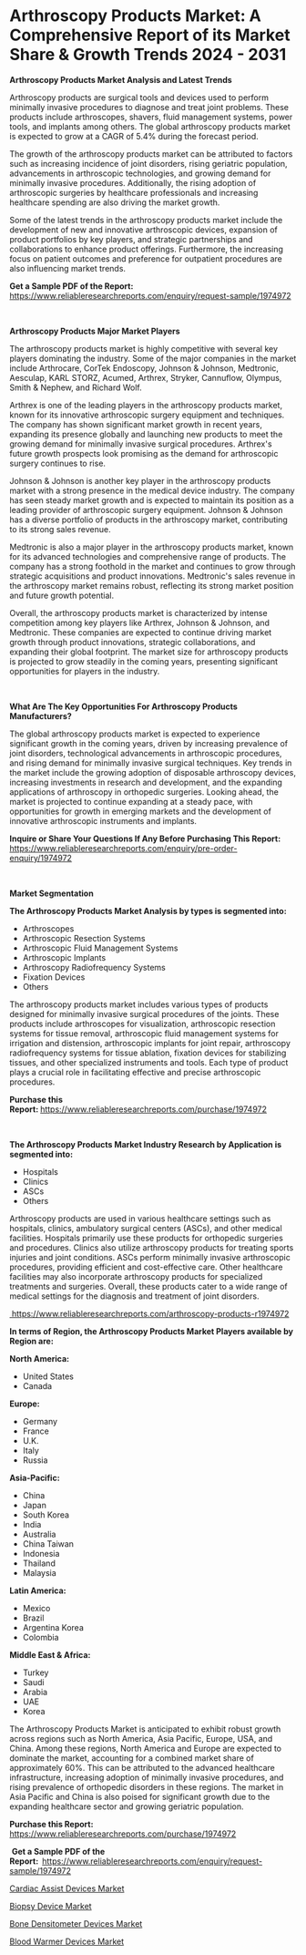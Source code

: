 <p><h1>Arthroscopy Products Market: A Comprehensive Report of its Market Share & Growth Trends 2024 - 2031</h1></p><p><strong>Arthroscopy Products Market Analysis and Latest Trends</strong></p>
<p><p>Arthroscopy products are surgical tools and devices used to perform minimally invasive procedures to diagnose and treat joint problems. These products include arthroscopes, shavers, fluid management systems, power tools, and implants among others. The global arthroscopy products market is expected to grow at a CAGR of 5.4% during the forecast period.</p><p>The growth of the arthroscopy products market can be attributed to factors such as increasing incidence of joint disorders, rising geriatric population, advancements in arthroscopic technologies, and growing demand for minimally invasive procedures. Additionally, the rising adoption of arthroscopic surgeries by healthcare professionals and increasing healthcare spending are also driving the market growth.</p><p>Some of the latest trends in the arthroscopy products market include the development of new and innovative arthroscopic devices, expansion of product portfolios by key players, and strategic partnerships and collaborations to enhance product offerings. Furthermore, the increasing focus on patient outcomes and preference for outpatient procedures are also influencing market trends.</p></p>
<p><strong>Get a Sample PDF of the Report:&nbsp;</strong> <a href="https://www.reliableresearchreports.com/enquiry/request-sample/1974972">https://www.reliableresearchreports.com/enquiry/request-sample/1974972</a></p>
<p>&nbsp;</p>
<p><strong>Arthroscopy Products Major Market Players</strong></p>
<p><p>The arthroscopy products market is highly competitive with several key players dominating the industry. Some of the major companies in the market include Arthrocare, CorTek Endoscopy, Johnson & Johnson, Medtronic, Aesculap, KARL STORZ, Acumed, Arthrex, Stryker, Cannuflow, Olympus, Smith & Nephew, and Richard Wolf.</p><p>Arthrex is one of the leading players in the arthroscopy products market, known for its innovative arthroscopic surgery equipment and techniques. The company has shown significant market growth in recent years, expanding its presence globally and launching new products to meet the growing demand for minimally invasive surgical procedures. Arthrex's future growth prospects look promising as the demand for arthroscopic surgery continues to rise.</p><p>Johnson & Johnson is another key player in the arthroscopy products market with a strong presence in the medical device industry. The company has seen steady market growth and is expected to maintain its position as a leading provider of arthroscopic surgery equipment. Johnson & Johnson has a diverse portfolio of products in the arthroscopy market, contributing to its strong sales revenue.</p><p>Medtronic is also a major player in the arthroscopy products market, known for its advanced technologies and comprehensive range of products. The company has a strong foothold in the market and continues to grow through strategic acquisitions and product innovations. Medtronic's sales revenue in the arthroscopy market remains robust, reflecting its strong market position and future growth potential.</p><p>Overall, the arthroscopy products market is characterized by intense competition among key players like Arthrex, Johnson & Johnson, and Medtronic. These companies are expected to continue driving market growth through product innovations, strategic collaborations, and expanding their global footprint. The market size for arthroscopy products is projected to grow steadily in the coming years, presenting significant opportunities for players in the industry.</p></p>
<p>&nbsp;</p>
<p><strong>What Are The Key Opportunities For Arthroscopy Products Manufacturers?</strong></p>
<p><p>The global arthroscopy products market is expected to experience significant growth in the coming years, driven by increasing prevalence of joint disorders, technological advancements in arthroscopic procedures, and rising demand for minimally invasive surgical techniques. Key trends in the market include the growing adoption of disposable arthroscopy devices, increasing investments in research and development, and the expanding applications of arthroscopy in orthopedic surgeries. Looking ahead, the market is projected to continue expanding at a steady pace, with opportunities for growth in emerging markets and the development of innovative arthroscopic instruments and implants.</p></p>
<p><strong>Inquire or Share Your Questions If Any Before Purchasing This Report:</strong> <a href="https://www.reliableresearchreports.com/enquiry/pre-order-enquiry/1974972">https://www.reliableresearchreports.com/enquiry/pre-order-enquiry/1974972</a></p>
<p>&nbsp;</p>
<p><strong>Market Segmentation</strong></p>
<p><strong>The Arthroscopy Products Market Analysis by types is segmented into:</strong></p>
<p><ul><li>Arthroscopes</li><li>Arthroscopic Resection Systems</li><li>Arthroscopic Fluid Management Systems</li><li>Arthroscopic Implants</li><li>Arthroscopy Radiofrequency Systems</li><li>Fixation Devices</li><li>Others</li></ul></p>
<p><p>The arthroscopy products market includes various types of products designed for minimally invasive surgical procedures of the joints. These products include arthroscopes for visualization, arthroscopic resection systems for tissue removal, arthroscopic fluid management systems for irrigation and distension, arthroscopic implants for joint repair, arthroscopy radiofrequency systems for tissue ablation, fixation devices for stabilizing tissues, and other specialized instruments and tools. Each type of product plays a crucial role in facilitating effective and precise arthroscopic procedures.</p></p>
<p><strong>Purchase this Report:&nbsp;</strong><a href="https://www.reliableresearchreports.com/purchase/1974972">https://www.reliableresearchreports.com/purchase/1974972</a></p>
<p>&nbsp;</p>
<p><strong>The Arthroscopy Products Market Industry Research by Application is segmented into:</strong></p>
<p><ul><li>Hospitals</li><li>Clinics</li><li>ASCs</li><li>Others</li></ul></p>
<p><p>Arthroscopy products are used in various healthcare settings such as hospitals, clinics, ambulatory surgical centers (ASCs), and other medical facilities. Hospitals primarily use these products for orthopedic surgeries and procedures. Clinics also utilize arthroscopy products for treating sports injuries and joint conditions. ASCs perform minimally invasive arthroscopic procedures, providing efficient and cost-effective care. Other healthcare facilities may also incorporate arthroscopy products for specialized treatments and surgeries. Overall, these products cater to a wide range of medical settings for the diagnosis and treatment of joint disorders.</p></p>
<p><a href="https://www.reliableresearchreports.com/arthroscopy-products-r1974972">&nbsp;https://www.reliableresearchreports.com/arthroscopy-products-r1974972</a></p>
<p><strong>In terms of Region, the Arthroscopy Products Market Players available by Region are:</strong></p>
<p>
    <p> <strong> North America: </strong>
        <ul>
            <li>United States</li>
            <li>Canada</li>
        </ul>
        </p> 
    <p> <strong> Europe: </strong>
        <ul>
            <li>Germany</li>
            <li>France</li>
            <li>U.K.</li>
            <li>Italy</li>
            <li>Russia</li>
        </ul>
        </p> 
    <p> <strong> Asia-Pacific: </strong>
        <ul>
            <li>China</li>
            <li>Japan</li>
            <li>South Korea</li>
            <li>India</li>
            <li>Australia</li>
            <li>China Taiwan</li>
            <li>Indonesia</li>
            <li>Thailand</li>
            <li>Malaysia</li>
        </ul>
        </p> 
    <p> <strong> Latin America: </strong>
        <ul>
            <li>Mexico</li>
            <li>Brazil</li>
            <li>Argentina Korea</li>
            <li>Colombia</li>
        </ul>
        </p> 
    <p> <strong> Middle East & Africa: </strong>
        <ul>
            <li>Turkey</li>
            <li>Saudi</li>
            <li>Arabia</li>
            <li>UAE</li>
            <li>Korea</li>
        </ul>
    </p>
    </p>
<p><p>The Arthroscopy Products Market is anticipated to exhibit robust growth across regions such as North America, Asia Pacific, Europe, USA, and China. Among these regions, North America and Europe are expected to dominate the market, accounting for a combined market share of approximately 60%. This can be attributed to the advanced healthcare infrastructure, increasing adoption of minimally invasive procedures, and rising prevalence of orthopedic disorders in these regions. The market in Asia Pacific and China is also poised for significant growth due to the expanding healthcare sector and growing geriatric population.</p></p>
<p><strong>Purchase this Report: </strong><a href="https://www.reliableresearchreports.com/purchase/1974972">https://www.reliableresearchreports.com/purchase/1974972</a></p>
<p>&nbsp;<strong>Get a Sample PDF of the Report:&nbsp;&nbsp;</strong><a href="https://www.reliableresearchreports.com/enquiry/request-sample/1974972">https://www.reliableresearchreports.com/enquiry/request-sample/1974972</a></p>
<p><strong></strong></p>
<p><p><a href="https://github.com/waylose1223/Market-Research-Report-List-2/blob/main/cardiac-assist-devices-market.md">Cardiac Assist Devices Market</a></p><p><a href="https://github.com/dmmanir420/Market-Research-Report-List-2/blob/main/biopsy-device-market.md">Biopsy Device Market</a></p><p><a href="https://github.com/sardarp081/Market-Research-Report-List-2/blob/main/bone-densitometer-devices-market.md">Bone Densitometer Devices Market</a></p><p><a href="https://github.com/gcimaudf65/Market-Research-Report-List-2/blob/main/blood-warmer-devices-market.md">Blood Warmer Devices Market</a></p></p>